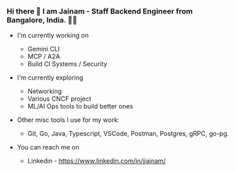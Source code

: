 ### Hi there 👋 I am Jainam - Staff Backend Engineer from Bangalore, India. 👨‍💻



<!--
**MJjainam/MJjainam** is a ✨ _special_ ✨ repository because its `README.md` (this file) appears on your GitHub profile.

Here are some ideas to get you started:

- 🔭 I’m currently working on ...
- 🌱 I’m currently learning ...
- 👯 I’m looking to collaborate on ...
- 🤔 I’m looking for help with ...
- 💬 Ask me about ...
- 📫 How to reach me: ...
- 😄 Pronouns: ...
- ⚡ Fun fact: ...
-->


- I'm currently working on 
  - Gemini CLI
  - MCP / A2A
  - Build CI Systems / Security

- I'm currently exploring
  - Networking
  - Various CNCF project
  - ML/AI Ops tools to build better ones

- Other misc tools I use for my work:
  - Git, Go, Java, Typescript, VSCode, Postman, Postgres, gRPC, go-pg. 
  

- You can reach me on 
  - Linkedin - https://www.linkedin.com/in/jjainam/
